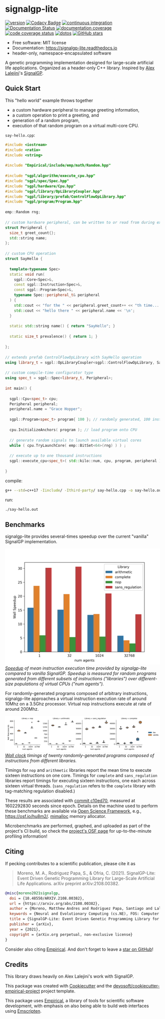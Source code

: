 
# signalgp-lite

[![version](https://img.shields.io/endpoint?url=https%3A%2F%2Fmmore500.github.io%2Fsignalgp-lite%2Fversion-badge.json)](https://github.com/mmore500/signalgp-lite/releases)
[![Codacy Badge](https://app.codacy.com/project/badge/Grade/d4ec421f786a4d00bd850bf0d1719d5d)](https://www.codacy.com/gh/mmore500/signalgp-lite/dashboard?utm_source=github.com&amp;utm_medium=referral&amp;utm_content=mmore500/signalgp-lite&amp;utm_campaign=Badge_Grade)
[![continuous integration](https://github.com/mmore500/signalgp-lite/workflows/CI/badge.svg)](https://github.com/mmore500/signalgp-lite/actions?query=workflow%3ACI)
[![Documentation Status](https://readthedocs.org/projects/signalgp-lite/badge/?version=latest)](https://signalgp-lite.readthedocs.io/en/latest/?badge=latest)
[![documentation coverage](https://img.shields.io/endpoint?url=https%3A%2F%2Fmmore500.github.io%2Fsignalgp-lite%2Fdocumentation-coverage-badge.json)](https://signalgp-lite.readthedocs.io/en/latest/)
[![code coverage status](https://codecov.io/gh/mmore500/signalgp-lite/branch/master/graph/badge.svg)](https://codecov.io/gh/mmore500/signalgp-lite)
[![dotos](https://img.shields.io/endpoint?url=https%3A%2F%2Fmmore500.com%2Fsignalgp-lite%2Fdoto-badge.json)](https://github.com/mmore500/signalgp-lite/search?q=todo+OR+fixme&type=)
[![GitHub stars](https://img.shields.io/github/stars/mmore500/signalgp-lite.svg?style=flat-square&logo=github&label=Stars&logoColor=white)](https://github.com/mmore500/signalgp-lite)

<!-- Check out the live in-browser web app at <https://mmore500.github.io/signalgp-lite>. -->

-   Free software: MIT license
-   Documentation: <https://signalgp-lite.readthedocs.io>
-   header-only, namespace-encapsulated software

A genetic programming implementation designed for large-scale artificial life applications.
Organized as a header-only C++ library.
Inspired by [Alex Lalejini](http://lalejini.com/)'s [SignalGP](https://github.com/amlalejini/signalgp).

## Quick Start

This "hello world" example throws together
* a custom hardware peripheral to manage greeting information,
* a custom operation to print a greeting, and
* generation of a random program,
* execution of that random program on a virtual multi-core CPU.

`say-hello.cpp`:
```cpp
#include <iostream>
#include <ratio>
#include <string>

#include "Empirical/include/emp/math/Random.hpp"

#include "sgpl/algorithm/execute_cpu.hpp"
#include "sgpl/spec/Spec.hpp"
#include "sgpl/hardware/Cpu.hpp"
#include "sgpl/library/OpLibraryCoupler.hpp"
#include "sgpl/library/prefab/ControlFlowOpLibrary.hpp"
#include "sgpl/program/Program.hpp"

emp::Random rng;

// custom hardware peripheral, can be written to or read from during execution
struct Peripheral {
  size_t greet_count{};
  std::string name;
};

// custom CPU operation
struct SayHello {

  template<typename Spec>
  static void run(
    sgpl::Core<Spec>&,
    const sgpl::Instruction<Spec>&,
    const sgpl::Program<Spec>&,
    typename Spec::peripheral_t& peripheral
  ) {
    std::cout << "for the " << peripheral.greet_count++ << "th time... ";
    std::cout << "hello there " << peripheral.name << '\n';
  }

  static std::string name() { return "SayHello"; }

  static size_t prevalence() { return 1; }

};

// extends prefab ControlFlowOpLibrary with SayHello operation
using library_t = sgpl::OpLibraryCoupler<sgpl::ControlFlowOpLibrary, SayHello>;

// custom compile-time configurator type
using spec_t = sgpl::Spec<library_t, Peripheral>;

int main() {

  sgpl::Cpu<spec_t> cpu;
  Peripheral peripheral;
  peripheral.name = "Grace Hopper";

  sgpl::Program<spec_t> program{ 100 }; // randomly generated, 100 instructions

  cpu.InitializeAnchors( program ); // load program onto CPU

  // generate random signals to launch available virtual cores
  while ( cpu.TryLaunchCore( emp::BitSet<64>(rng) ) ) ;

  // execute up to one thousand instructions
  sgpl::execute_cpu<spec_t>( std::kilo::num, cpu, program, peripheral );

}
```

compile:
```bash
g++ --std=c++17 -Iinclude/ -Ithird-party/ say-hello.cpp -o say-hello.out
```

run:
```bash
./say-hello.out
```

## Benchmarks

signalgp-lite provides several-times speedup over the current "vanilla" SignalGP implementation.

[![lite speedup, compared to vanilla](docs/assets/measurement=wall-speedup+ext=.png)](https://osf.io/2pdur/)
*[Speedup](https://en.wikipedia.org/wiki/Speedup) of mean instruction execution time provided by signalgp-lite compared to vanilla SignalGP.
Speedup is measured for random programs generated from different subsets of instructions ("libraries") over different-size populations of virtual CPUs ("num agents").*

For randomly-generated programs composed of arbitrary instructions, signalgp-lite approaches a virtual instruction execution rate of around 10Mhz on a 3.5Ghz processor.
Virtual nop instructions execute at rate of around 200Mhz.

[![raw timings of lite and vanilla](docs/assets/fliers=True+measurement=wall-nanoseconds+ext=.png)](https://osf.io/6te73/)
*[Wall clock](https://en.wikipedia.org/wiki/Elapsed_real_time) timings of twenty randomly-generated programs composed of instructions from different libraries.*

Timings for `nop` and `arithmetic` libraries report the mean time to execute sixteen instructions on one core.
Timings for `complete` and `sans_regulation` libraries report timings for executing sixteen instructions, one each across sixteen virtual threads.
(`sans_regulation` refers to the `complete` library with tag-matching regulation disabled.)

These results are associated with [commit c10ed70](https://github.com/mmore500/signalgp-lite/commit/c10ed70), measured at 1602292830 seconds since epoch.
Details on the machine used to perform these benchmarks are available via [Open Science Framework](https://osf.io/), e.g., <https://osf.io/hu8m2/>.
[mimalloc](https://github.com/microsoft/mimalloc) memory allocator.

Microbenchmarks are performed, graphed, and uploaded as part of the project's CI build, so check the [project's OSF page](https://osf.io/j8pge/) for up-to-the-minute profiling information!

## Citing

If pecking contributes to a scientific publication, please cite it as

> Moreno, M. A., Rodriguez Papa, S., & Ofria, C. (2021). SignalGP-Lite: Event Driven Genetic Programming Library for Large-Scale Artificial Life Applications. arXiv preprint arXiv:2108.00382.

```bibtex
@misc{moreno2021signalgp,
  doi = {10.48550/ARXIV.2108.00382},
  url = {https://arxiv.org/abs/2108.00382},
  author = {Moreno, Matthew Andres and Rodriguez Papa, Santiago and Lalejini, Alexander and Ofria, Charles},
  keywords = {Neural and Evolutionary Computing (cs.NE), FOS: Computer and information sciences, FOS: Computer and information sciences},
  title = {SignalGP-Lite: Event Driven Genetic Programming Library for Large-Scale Artificial Life Applications},
  publisher = {arXiv},
  year = {2021},
  copyright = {arXiv.org perpetual, non-exclusive license}
}
```

Consider also citing [Empirical](https://github.com/devosoft/Empirical).
And don't forget to leave a [star on GitHub](https://github.com/mmore500/signalgp-lite/stargazers)!

## Credits

This library draws heavily on Alex Lalejini's work with SignalGP.

This package was created with [Cookiecutter](https://github.com/audreyr/cookiecutter) and the [devosoft/cookiecutter-empirical-project](https://github.com/devosoft/cookiecutter-empirical-project) project template.

This package uses [Empirical](https://github.com/devosoft/Empirical#readme), a library of tools for scientific software development, with emphasis on also being able to build web interfaces using [Emscripten](https://emscripten.org/).
